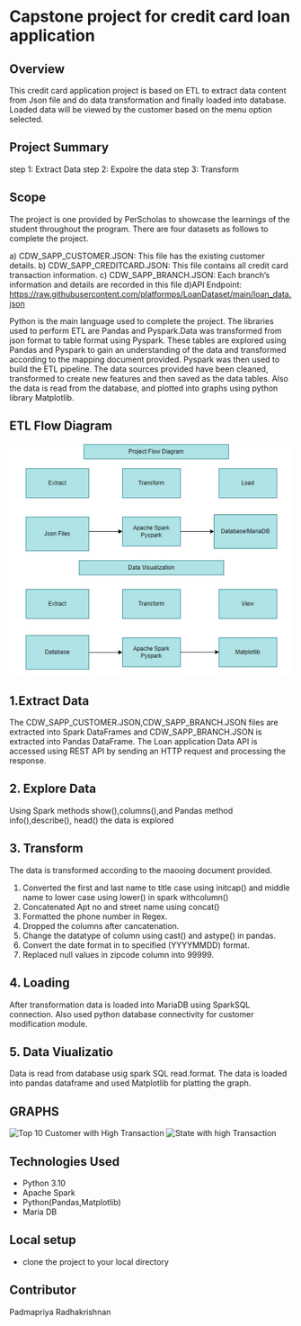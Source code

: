 # Capstone project for credit card loan application

## Overview ##
This credit card application project is based on ETL to extract data content from Json file and do data transformation and finally loaded into database. Loaded data will be viewed by the customer based on the menu option selected.

## Project Summary ##
step 1: Extract Data
step 2: Expolre the data
step 3: Transform

## Scope ##
The project is one provided by PerScholas to showcase the learnings of the student throughout the program. There are four datasets as follows to complete the project.

a) CDW_SAPP_CUSTOMER.JSON: This file has the existing customer details.
b) CDW_SAPP_CREDITCARD.JSON: This file contains all credit card transaction information.
c) CDW_SAPP_BRANCH.JSON: Each branch’s information and details are recorded in this file
d)API Endpoint: https://raw.githubusercontent.com/platformps/LoanDataset/main/loan_data.json

Python is the main language used to complete the project. The libraries used to perform ETL are Pandas and Pyspark.Data was transformed from json format to table format using Pyspark. These tables are explored using Pandas and Pyspark to gain an understanding of the data and transformed according to the mapping document provided. Pyspark was then used to build the ETL pipeline. The data sources provided have been cleaned, transformed to create new features and then saved as the data tables. Also the data is read from the database, and plotted into graphs using python library Matplotlib.

## ETL Flow Diagram ##
![Project Flow Diagram](project_flow_diagram.jpg)

## 1.Extract Data ##
The CDW_SAPP_CUSTOMER.JSON,CDW_SAPP_BRANCH.JSON files are extracted into Spark DataFrames and CDW_SAPP_BRANCH.JSON is extracted into Pandas DataFrame. The Loan application Data API is accessed using REST
API by sending an HTTP request and processing the response.

## 2. Explore Data ##
 Using Spark methods show(),columns(),and Pandas method info(),describe(), head() the data is explored

 ## 3. Transform ##
 The data is transformed according to the maooing document provided.

 1. Converted the first and last name to title case using initcap() and middle name to lower case using lower() in spark withcolumn()
 2. Concatenated Apt no and street name using concat()
 3. Formatted the phone number in Regex.
 4. Dropped the columns after cancatenation.
 5. Change the datatype of column using cast() and astype() in pandas.
 6. Convert the date format in to specified (YYYYMMDD) format.
 7. Replaced null values in zipcode column into 99999.

 ## 4. Loading ##
 After transformation data is loaded into MariaDB using SparkSQL connection. Also used python database connectivity for customer modification module.

 ## 5. Data Viualizatio ##
 Data is read from database usig spark SQL read.format. The data is loaded into pandas dataframe and used Matplotlib for platting the graph.

## GRAPHS ##
![Top 10 Customer with High Transaction](top-10-cust.jpg)
![State with high Transaction](state.jpg)

## Technologies Used ##
- Python 3.10
- Apache Spark
- Python(Pandas,Matplotlib)
- Maria DB

## Local setup ##
- clone the project to your local directory


## Contributor ##
Padmapriya Radhakrishnan



